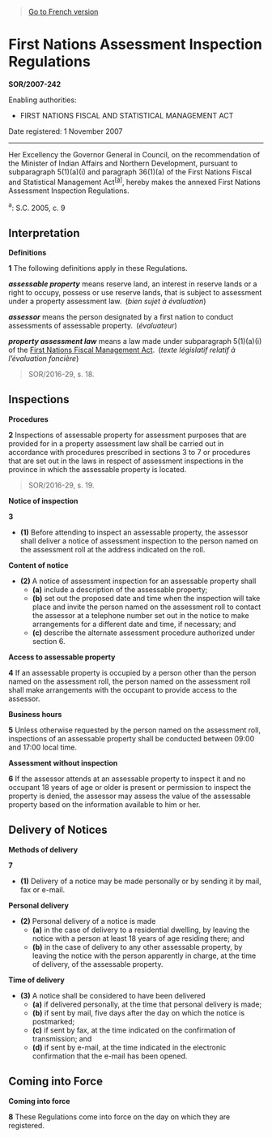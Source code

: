 > [Go to French version](/fr/Règlements/Décrets,%20ordonnances%20et%20règlements%20statutaires/2007/242.md)

# First Nations Assessment Inspection Regulations

**SOR/2007-242**

Enabling authorities: 
- FIRST NATIONS FISCAL AND STATISTICAL MANAGEMENT ACT

Date registered: 1 November 2007

----------

Her Excellency the Governor General in Council, on the recommendation of the Minister of Indian Affairs and Northern Development, pursuant to subparagraph 5(1)(a)(i) and paragraph 36(1)(a) of the First Nations Fiscal and Statistical Management Act<sup><a href='#fn_607164-E_hq_3010'>[a]</a></sup>, hereby makes the annexed First Nations Assessment Inspection Regulations.

<a name='fn_607164-E_hq_3010'><sup>a</sup></a>: S.C. 2005, c. 9<br />




## Interpretation



**Definitions**

**1** The following definitions apply in these Regulations.

***assessable property*** means reserve land, an interest in reserve lands or a right to occupy, possess or use reserve lands, that is subject to assessment under a property assessment law. (*bien sujet à évaluation*)

***assessor*** means the person designated by a first nation to conduct assessments of assessable property. (*évaluateur*)

***property assessment law*** means a law made under subparagraph 5(1)(a)(i) of the [First Nations Fiscal Management Act](/en/Acts/Statutes%20of%20Canada/2005/c.%209.md). (*texte législatif relatif à l’évaluation foncière*)
> SOR/2016-29, s. 18.





## Inspections



**Procedures**

**2** Inspections of assessable property for assessment purposes that are provided for in a property assessment law shall be carried out in accordance with procedures prescribed in sections 3 to 7 or procedures that are set out in the laws in respect of assessment inspections in the province in which the assessable property is located.
> SOR/2016-29, s. 19.





**Notice of inspection**

**3** 

- **(1)** Before attending to inspect an assessable property, the assessor shall deliver a notice of assessment inspection to the person named on the assessment roll at the address indicated on the roll.

**Content of notice**

- **(2)** A notice of assessment inspection for an assessable property shall
	- **(a)** include a description of the assessable property;
	- **(b)** set out the proposed date and time when the inspection will take place and invite the person named on the assessment roll to contact the assessor at a telephone number set out in the notice to make arrangements for a different date and time, if necessary; and
	- **(c)** describe the alternate assessment procedure authorized under section 6.




**Access to assessable property**

**4** If an assessable property is occupied by a person other than the person named on the assessment roll, the person named on the assessment roll shall make arrangements with the occupant to provide access to the assessor.




**Business hours**

**5** Unless otherwise requested by the person named on the assessment roll, inspections of an assessable property shall be conducted between 09:00 and 17:00 local time.




**Assessment without inspection**

**6** If the assessor attends at an assessable property to inspect it and no occupant 18 years of age or older is present or permission to inspect the property is denied, the assessor may assess the value of the assessable property based on the information available to him or her.




## Delivery of Notices



**Methods of delivery**

**7** 

- **(1)** Delivery of a notice may be made personally or by sending it by mail, fax or e-mail.

**Personal delivery**

- **(2)** Personal delivery of a notice is made
	- **(a)** in the case of delivery to a residential dwelling, by leaving the notice with a person at least 18 years of age residing there; and
	- **(b)** in the case of delivery to any other assessable property, by leaving the notice with the person apparently in charge, at the time of delivery, of the assessable property.

**Time of delivery**

- **(3)** A notice shall be considered to have been delivered
	- **(a)** if delivered personally, at the time that personal delivery is made;
	- **(b)** if sent by mail, five days after the day on which the notice is postmarked;
	- **(c)** if sent by fax, at the time indicated on the confirmation of transmission; and
	- **(d)** if sent by e-mail, at the time indicated in the electronic confirmation that the e-mail has been opened.




## Coming into Force



**Coming into force**

**8** These Regulations come into force on the day on which they are registered.


